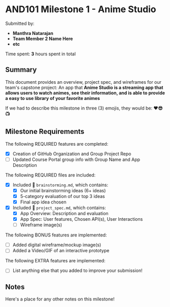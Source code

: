 <!-- (This is a comment) INSTRUCTIONS: Go through this page and fill out any **bolded** entries with their correct values.-->

# AND101 Milestone 1 - **Anime Studio**

Submitted by:
- **Manthra Natarajan**
- **Team Member 2 Name Here**
- **etc**

Time spent: **3** hours spent in total

## Summary

This document provides an overview, project spec, and wireframes for our team's capstone project: An app that **Anime Studio is a streaming app that allows users to watch animes, see their information, and is able to provide a easy to use library of your favorite animes**

If we had to describe this milestone in three (3) emojis, they would be: **❤️😎📺**

## Milestone Requirements

<!-- Please be sure to change the [ ] to [x] for any features you completed.  If a feature is not checked [x], you might miss the points for that item! -->

The following REQUIRED features are completed:

- [x] Creation of GitHub Organization and Group Project Repo
- [ ] Updated Course Portal group info with Group Name and App Description

The following REQUIRED files are included:

- [x] Included 📄 `brainstorming.md`, which contains:
  - [x] Our initial brainstorming ideas (6+ ideas)
  - [x] 5-category evaluation of our top 3 ideas
  - [x] Final app idea chosen
- [x] Included 📄 `project_spec.md`, which contains:
  - [x] App Overview: Description and evaluation
  - [x] App Spec: User features, Chosen API(s), User Interactions
  - [ ] Wireframe image(s)

The following BONUS features are implemented:

- [ ] Added digital wireframe/mockup image(s)
- [ ] Added a Video/GIF of an interactive prototype

The following EXTRA features are implemented:

- [ ] List anything else that you added to improve your submission!

## Notes

Here's a place for any other notes on this milestone!
